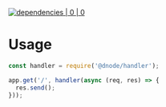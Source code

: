[![dependencies | 0 | 0](https://img.shields.io/badge/dependencies-0%20|%200-green.svg)](DEPENDENCIES.md)

# Usage

```javascript
const handler = require('@dnode/handler');

app.get('/', handler(async (req, res) => {
  res.send();
}));
```
